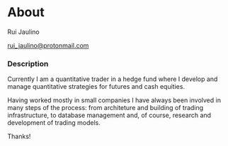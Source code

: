 # About


Rui Jaulino

<a href="rui_jaulino@protonmail.com">rui_jaulino@protonmail.com</a>


### Description

Currently I am a quantitative trader in a hedge fund where I develop and manage quantitative strategies for futures and cash equities.

Having worked mostly in small companies I have always been involved in many steps of the process: from architeture and building of trading infrastructure, to database management and, of course, research and development of trading models.  


Thanks!

